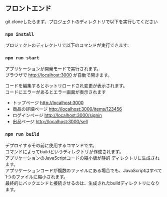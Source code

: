 ## フロントエンド

git cloneしたらまず、プロジェクトのディレクトリで以下を実行してください

### `npm install`

プロジェクトのディレクトリで以下のコマンドが実行できます:

### `npm run start`

アプリケーションが開発モードで実行されます。<br />
ブラウザで [http://localhost:3000](http://localhost:3000) が自動で開きます。

コードを編集するとホットリロードされ変更が表示されます。<br />
コードにエラーがあるとエラー画面が表示されます

 - トップページ [http://localhost:3000](http://localhost:3000)
 - 商品の詳細ページ [http://localhost:3000/items/123456](http://localhost:3000/items/123456)
 - ログインページ [http://localhost:3000/signin](http://localhost:3000/signin)
 - 出品ページ [http://localhost:3000/sell](http://localhost:3000/sell)

### `npm run build`

デプロイするその前に使用するコマンドです。<br />
コマンドによってbuildというディレクトリが作成されます。<br />
アプリケーションのJavaScriptコードの縮小版が静的 ディレクトリに生成されます。<br />
アプリケーションコードが複数のファイルにある場合でも、JavaScriptはすべて1つのファイルに縮小されます。<br />
最終的にバックエンドと接続させるのは、生成されたbuildディレクトリになります。
